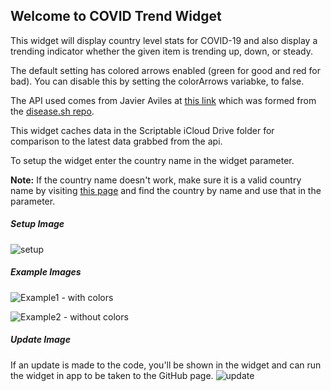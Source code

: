 ## Welcome to COVID Trend Widget ##

This widget will display country level stats for COVID-19 and also display a trending indicator whether the given item is trending up, down, or steady. 

The default setting has colored arrows enabled (green for good and red for bad). You can disable this by setting the colorArrows variabke, to false.

The API used comes from Javier Aviles at [this link](https://github.com/javieraviles/covidAPI) which was formed from the [disease.sh repo](https://github.com/disease-sh/API). 

This widget caches data in the Scriptable iCloud Drive folder for comparison to the latest data grabbed from the api.

To setup the widget enter the country name in the widget parameter.

**Note:** If the country name doesn't work, make sure it is a valid country name by visiting [this page](https://coronavirus-19-api.herokuapp.com/tabs/tab2) and find the country by name and use that in the parameter.

##### Setup Image #####
![setup](https://i.imgur.com/wCGFY0d.png)

##### Example Images #####
![Example1 - with colors](https://i.imgur.com/ISs6Hgi.jpg)

![Example2 - without colors](https://i.imgur.com/2zE7Mqu.jpg)

##### Update Image #####
If an update is made to the code, you'll be shown in the widget and can run the widget in app to be taken to the GitHub page.
![update](https://i.imgur.com/buO15NQ.jpg)

